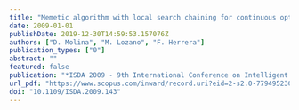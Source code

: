 ```yaml
---
title: "Memetic algorithm with local search chaining for continuous optimization problems: A scalability test"
date: 2009-01-01
publishDate: 2019-12-30T14:59:53.157076Z
authors: ["D. Molina", "M. Lozano", "F. Herrera"]
publication_types: ["0"]
abstract: ""
featured: false
publication: "*ISDA 2009 - 9th International Conference on Intelligent Systems Design and Applications*"
url_pdf: "https://www.scopus.com/inward/record.uri?eid=2-s2.0-77949523039&doi=10.1109%2fISDA.2009.143&partnerID=40&md5=2028c3c2767387473ac8964c59b437c5"
doi: "10.1109/ISDA.2009.143"
---
```


